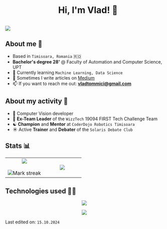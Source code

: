 <div id="user-content-toc">
  <ul align="center">
    <summary><h1 style="display: inline-block">Hi, I'm Vlad! 👋</h1></summary>
  </ul>
</div>

![](http://github-profile-summary-cards.vercel.app/api/cards/profile-details?username=vladtomici14&theme=midnight_purple)

## About me 🤘
- Based in `Timisoara, Romania` 🇷🇴
- **Bachelor's degree 28'** @ Faculty of Automation and Computer Science, UPT
- 🌱 Currently learning `Machine Learning, Data Science`
- 📝 Sometimes I write articles on [Medium](https://medium.com/@vladtomici)
- 📫 If you want to reach me out: **vladtommici@gmail.com**

## About my activity 💪
- 🔭 Computer Vision developer
- 🦉 **Ex-Team Leader** of the `WizzTech` 19094 FIRST Tech Challenge Team
- ☯️ **Champion** and **Mentor** at `CoderDojo Robotics Timisoara`
- ☀️ Active **Trainer** and **Debater** of the `Solaris Debate Club`

## Stats 📊
<p align="center">
<table align="center">
    <tr border="none">
        <td width="50%" align="center">
            <img  align="center"  src="https://github-readme-stats.vercel.app/api?username=vladtomici14&theme=midnight-purple&show_icons=true&count_private=true" />
            <br></br>
            <img alt="Mark streak" src="https://github-readme-streak-stats.herokuapp.com/?user=vladtomici14&theme=midnight-purple&hide_border=false" /> 
        </td>
        <td width="50%" align="center">
          <img  align="center"  
src="https://github-readme-stats.anuraghazra1.vercel.app/api/top-langs/?username=vladtomici14&theme=midnight-purple&hide_border=false&no-bg=true&no-frame=true&langs_count=5"/>
        </td>
    </tr>
</table>


## Technologies used 👨‍💻
<p align="center">
  <a href="https://skillicons.dev">
    <img src="https://skillicons.dev/icons?i=python,cpp,c,java,javascript,kotlin,tensorflow,raspberrypi,arduino,linux,swift" />
  </a>
</p>
<!--- stats (end) -->

<!--profile visit count-->
<div align="center">

[![](https://visitcount.itsvg.in/api?id=vladtomici14&icon=3&color=11&pretty=true)](https://visitcount.itsvg.in)
  
</div>

Last edited on: `15.10.2024`
